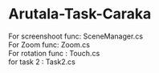 # Arutala-Task-Caraka

For screenshoot func: SceneManager.cs <br>
For Zoom func: Zoom.cs <br>
For rotation func : Touch.cs <br>
for task 2 : Task2.cs <br>
